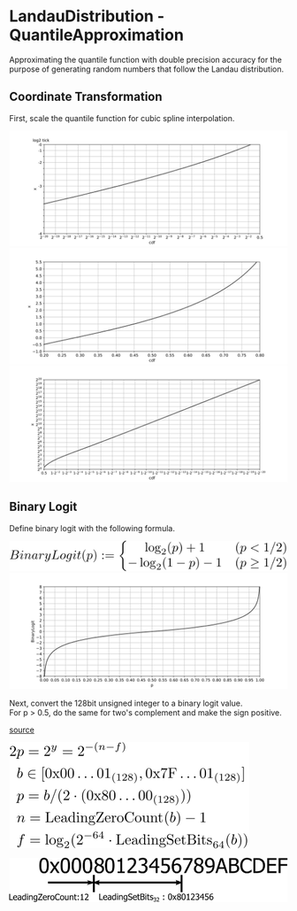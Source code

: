 # LandauDistribution - QuantileApproximation

Approximating the quantile function with double precision accuracy for the purpose of generating random numbers that follow the Landau distribution.

## Coordinate Transformation

First, scale the quantile function for cubic spline interpolation.

![quantile 1](https://github.com/tk-yoshimura/LandauDistribution/blob/main/figures/quantile_1.svg)  
![quantile 2](https://github.com/tk-yoshimura/LandauDistribution/blob/main/figures/quantile_2.svg)  
![quantile 3](https://github.com/tk-yoshimura/LandauDistribution/blob/main/figures/quantile_3.svg)  

## Binary Logit

Define binary logit with the following formula.

![define binary logit](https://github.com/tk-yoshimura/LandauDistribution/blob/main/figures/define_binary_logit.svg)  
![graph binary logit](https://github.com/tk-yoshimura/LandauDistribution/blob/main/figures/graph_binary_logit.svg)  

Next, convert the 128bit unsigned integer to a binary logit value.  
For p &gt; 0.5, do the same for two's complement and make the sign positive.

[source](https://github.com/tk-yoshimura/ExRandom/blob/main/ExRandom/Transform/BinaryLogit.cs)

![convert binary logit](https://github.com/tk-yoshimura/LandauDistribution/blob/main/figures/convert_binary_logit.svg)  

![convert bits binary logit](https://github.com/tk-yoshimura/LandauDistribution/blob/main/figures/convert_bits_binary_logit.svg)  